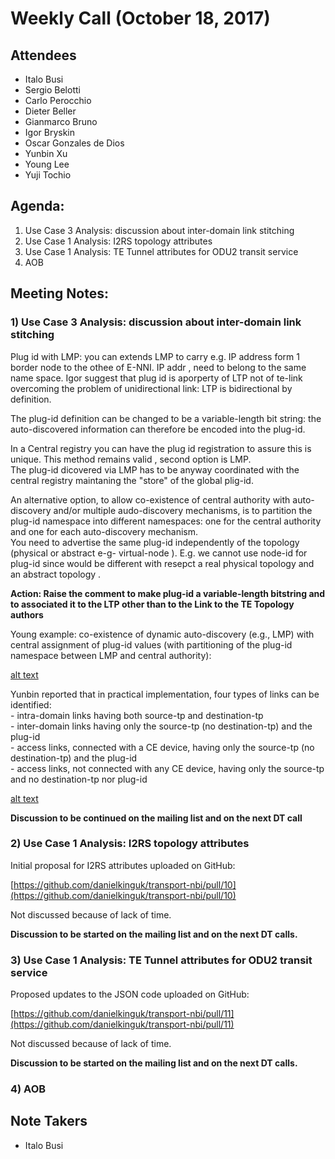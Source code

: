 # Weekly Call (October 18, 2017)

## Attendees

- Italo Busi  
- Sergio Belotti  
- Carlo Perocchio  
- Dieter Beller  
- Gianmarco Bruno  
- Igor Bryskin  
- Oscar Gonzales de Dios  
- Yunbin Xu  
- Young Lee  
- Yuji Tochio

## Agenda:

1) Use Case 3 Analysis: discussion about inter-domain link stitching  
2) Use Case 1 Analysis: I2RS topology attributes  
3) Use Case 1 Analysis: TE Tunnel attributes for ODU2 transit service  
4) AOB  

## Meeting Notes:

### 1) Use Case 3 Analysis: discussion about inter-domain link stitching

Plug id with LMP: you can extends LMP to carry e.g. IP address form 1 border node to the othee of E-NNI. IP addr , need to belong to the same name space. Igor suggest that plug id is  aporperty of LTP not of te-link overcoming the problem of unidirectional link: LTP is bidirectional by definition.   

The plug-id definition can be changed to be a variable-length bit string: the auto-discovered information can therefore be encoded into the plug-id.  

In a  Central registry you can have the plug id registration to assure this is unique.  This method remains valid , second option is LMP.  
The  plug-id dicovered via LMP has to be anyway coordinated with the central registry maintaning the "store" of the global plig-id.  

An alternative option, to allow co-existence of central authority with auto-discovery and/or multiple audo-discovery mechanisms, is to partition the plug-id namespace into different namespaces: one for the central authority and one for each auto-discovery mechanism.  
You need to advertise the same plug-id independently of the topology (physical or abstract e-g- virtual-node ). E.g. we cannot use node-id for plug-id since would be different with resepct a real physical topology and an abstract topology .  

**Action: Raise the comment to make plug-id a variable-length bitstring and to associated it to the LTP other than to the Link to the TE Topology authors**  

Young example: co-existence of dynamic auto-discovery (e.g., LMP) with central assignment of plug-id values (with partitioning of the plug-id namespace between LMP and central authority):  

[alt text](figure-1.png)

Yunbin reported that in practical implementation, four types of links can be identified:  
    - intra-domain links having both source-tp and destination-tp  
    - inter-domain links having only the source-tp (no destination-tp) and the plug-id  
    - access links, connected with a CE device, having only the source-tp (no destination-tp) and the plug-id  
    - access links, not connected with any CE device, having only the source-tp and no destination-tp nor plug-id  

[alt text](figure-1.png)

**Discussion to be continued on the mailing list and on the next DT call**  

### 2) Use Case 1 Analysis: I2RS topology attributes

Initial proposal for I2RS attributes uploaded on GitHub:

[https://github.com/danielkinguk/transport-nbi/pull/10](https://github.com/danielkinguk/transport-nbi/pull/10)  

Not discussed because of lack of time.  

**Discussion to be started on the mailing list and on the next DT calls.**  

### 3) Use Case 1 Analysis: TE Tunnel attributes for ODU2 transit service

Proposed updates to the JSON code uploaded on GitHub:

[https://github.com/danielkinguk/transport-nbi/pull/11](https://github.com/danielkinguk/transport-nbi/pull/11)  

Not discussed because of lack of time.  

**Discussion to be started on the mailing list and on the next DT calls.**  

### 4) AOB

## Note Takers

- Italo Busi  
